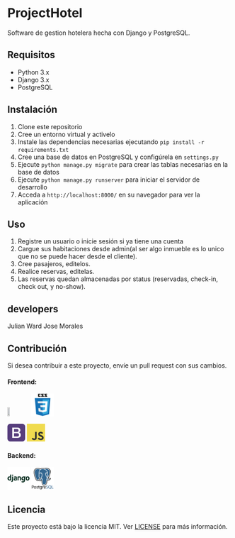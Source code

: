 # ProjectHotel

Software de gestion hotelera hecha con Django y PostgreSQL.

## Requisitos

- Python 3.x
- Django 3.x
- PostgreSQL

## Instalación

1. Clone este repositorio
2. Cree un entorno virtual y activelo
3. Instale las dependencias necesarias ejecutando `pip install -r requirements.txt`
4. Cree una base de datos en PostgreSQL y configúrela en `settings.py`
5. Ejecute `python manage.py migrate` para crear las tablas necesarias en la base de datos
6. Ejecute `python manage.py runserver` para iniciar el servidor de desarrollo
7. Acceda a `http://localhost:8000/` en su navegador para ver la aplicación

## Uso

1. Registre un usuario o inicie sesión si ya tiene una cuenta
2. Cargue sus habitaciones desde admin(al ser algo inmueble es lo unico que no se puede hacer desde el cliente).
3. Cree pasajeros, editelos.
4. Realice reservas, editelas.
5. Las reservas quedan almacenadas por status (reservadas, check-in, check out, y no-show).


## developers 
Julian Ward
Jose Morales 

## Contribución

Si desea contribuir a este proyecto, envíe un pull request con sus cambios.


#### Frontend:


<p align="left">
<img src="https://upload.wikimedia.org/wikipedia/commons/thumb/6/61/HTML5_logo_and_wordmark.svg/800px-HTML5_logo_and_wordmark.svg.png"  width=10% height=10%>
<img src="https://raw.githubusercontent.com/devicons/devicon/master/icons/css3/css3-original-wordmark.svg"  width=10% height=10%>
</p>
<p align="left">
<img src="https://raw.githubusercontent.com/github/explore/80688e429a7d4ef2fca1e82350fe8e3517d3494d/topics/bootstrap/bootstrap.png"  width=8% height=8%>
<img src="https://raw.githubusercontent.com/github/explore/80688e429a7d4ef2fca1e82350fe8e3517d3494d/topics/javascript/javascript.png"  width=8% height=8%>
</p>


#### Backend:


<p align="left">
<img src="https://raw.githubusercontent.com/github/explore/7456fdff59816d37ef383a6c8f32a26ff7332db2/topics/django/django.png"  width=10% height=10%>
<img src="https://raw.githubusercontent.com/devicons/devicon/master/icons/postgresql/postgresql-original-wordmark.svg"  width=10% height=10%>
</p>



## Licencia

Este proyecto está bajo la licencia MIT. Ver [LICENSE](LICENSE) para más información.